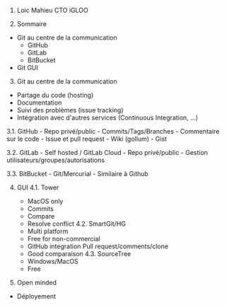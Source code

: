 
 1. Loic Mahieu
    CTO iGLOO

 2. Sommaire
  - Git au centre de la communication
    - GitHub
    - GitLab
    - BitBucket
  - Git GUI

 3. Git au centre de la communication
  - Partage du code
    (hosting)
  - Documentation
  - Suivi des problèmes (issue tracking)
  - Intégration avec d'autres services (Continuous Integration, ...)

  3.1. GitHub
    - Repo privé/public
    - Commits/Tags/Branches
    - Commentaire sur le code
    - Issue et pull request
    - Wiki (gollum)
    - Gist

  3.2. GitLab
    - Self hosted / GitLab Cloud
    - Repo privé/public
    - Gestion utilisateurs/groupes/autorisations

  3.3. BitBucket
    - Git/Mercurial
    - Similaire à Github

 4. GUI
  4.1. Tower
    - MacOS only
    - Commits
    - Compare
    - Resolve conflict
  4.2. SmartGit/HG
    - Multi platform
    - Free for non-commercial
    - GitHub integration
      Pull request/comments/clone
    - Good comparaison
  4.3. SourceTree
    - Windows/MacOS
    - Free

 5. Open minded
  - Déployement
